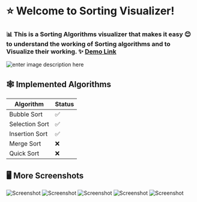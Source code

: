 # ⭐️ Welcome to Sorting Visualizer!
###  📊 This is a Sorting Algorithms visualizer that makes it easy 😊 to understand the working of Sorting algorithms and to Visualize their working. ✨ [Demo Link](https://abhpd.github.io/sorting-visualizer)

![enter image description here](https://i.ibb.co/gr4mVgp/Screenshot-2020-11-24-at-2-03-06-PM.png)

## 🕸 Implemented Algorithms
|Algorithm|Status|
|--|--|
|Bubble Sort| ✅ |
|Selection Sort| ✅ |
|Insertion Sort| ✅ |
|Merge Sort| ❌ |
|Quick Sort| ❌ |

## 🖥 More Screenshots
![Screenshot](https://i.ibb.co/HYGrFcS/Screenshot-2020-11-24-at-2-04-07-PM.png)
![Screenshot](https://i.ibb.co/WkJ8M1W/Screenshot-2020-11-24-at-2-14-20-PM.png)
![Screenshot](https://i.ibb.co/wZqKwK4/Screenshot-2020-11-24-at-2-14-47-PM.png)
![Screenshot](https://i.ibb.co/Kwr1vJs/Screenshot-2020-11-24-at-2-16-02-PM.png)
![Screenshot](https://i.ibb.co/ZTqv26M/Screenshot-2020-11-24-at-2-15-10-PM.png)
